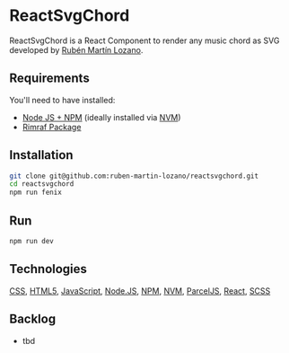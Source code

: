 # ReactSvgChord

ReactSvgChord is a React Component to render any music chord as SVG developed by [Rubén Martín Lozano](mailto:ruben.martin.lozano@gmail.com).

## Requirements

You'll need to have installed:
- [Node JS + NPM](https://nodejs.org/es/) (ideally installed via [NVM](https://github.com/nvm-sh/nvm))
- [Rimraf Package](https://www.npmjs.com/package/rimraf)

## Installation

```bash
git clone git@github.com:ruben-martin-lozano/reactsvgchord.git
cd reactsvgchord
npm run fenix
```

## Run

```bash
npm run dev
```

## Technologies

[CSS](https://developer.mozilla.org/es/docs/Web/CSS), [HTML5](https://dev.w3.org/html5/spec-LC/), [JavaScript](https://developer.mozilla.org/es/docs/Web/JavaScript), [Node.JS](https://nodejs.dev/), [NPM](https://www.npmjs.com/), [NVM](https://github.com/nvm-sh/nvm), [ParcelJS](https://parceljs.org/), [React](https://es.reactjs.org/), [SCSS](https://sass-lang.com/)

## Backlog

- tbd
